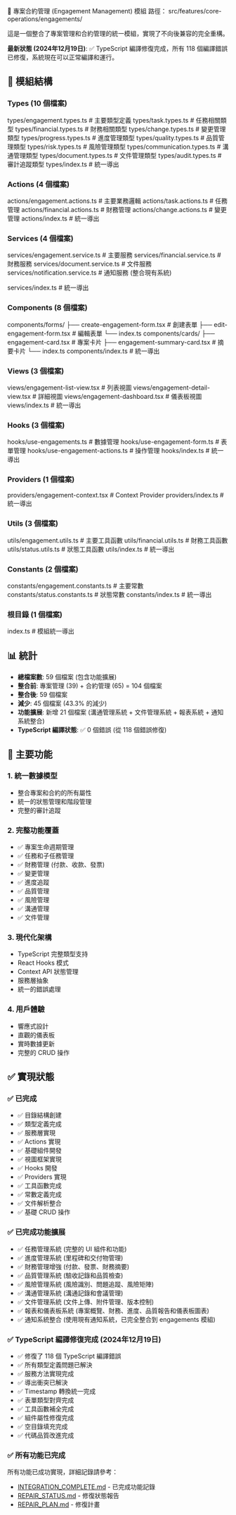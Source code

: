 🎯 專案合約管理 (Engagement Management) 模組
路徑： src/features/core-operations/engagements/

這是一個整合了專案管理和合約管理的統一模組，實現了不向後兼容的完全重構。

**最新狀態 (2024年12月19日)**: ✅ TypeScript 編譯修復完成，所有 118 個編譯錯誤已修復，系統現在可以正常編譯和運行。

## 📁 模組結構

### Types (10 個檔案)
types/engagement.types.ts          # 主要類型定義
types/task.types.ts               # 任務相關類型
types/financial.types.ts          # 財務相關類型
types/change.types.ts             # 變更管理類型
types/progress.types.ts           # 進度管理類型
types/quality.types.ts            # 品質管理類型
types/risk.types.ts               # 風險管理類型
types/communication.types.ts      # 溝通管理類型
types/document.types.ts           # 文件管理類型
types/audit.types.ts              # 審計追蹤類型
types/index.ts                    # 統一導出

### Actions (4 個檔案)
actions/engagement.actions.ts     # 主要業務邏輯
actions/task.actions.ts           # 任務管理
actions/financial.actions.ts      # 財務管理
actions/change.actions.ts         # 變更管理
actions/index.ts                  # 統一導出

### Services (4 個檔案)
services/engagement.service.ts    # 主要服務
services/financial.service.ts     # 財務服務
services/document.service.ts      # 文件服務
services/notification.service.ts  # 通知服務 (整合現有系統)

services/index.ts                 # 統一導出

### Components (8 個檔案)
components/forms/
  ├── create-engagement-form.tsx  # 創建表單
  ├── edit-engagement-form.tsx    # 編輯表單
  └── index.ts
components/cards/
  ├── engagement-card.tsx         # 專案卡片
  ├── engagement-summary-card.tsx # 摘要卡片
  └── index.ts
components/index.ts               # 統一導出

### Views (3 個檔案)
views/engagement-list-view.tsx    # 列表視圖
views/engagement-detail-view.tsx  # 詳細視圖
views/engagement-dashboard.tsx    # 儀表板視圖
views/index.ts                    # 統一導出

### Hooks (3 個檔案)
hooks/use-engagements.ts          # 數據管理
hooks/use-engagement-form.ts      # 表單管理
hooks/use-engagement-actions.ts   # 操作管理
hooks/index.ts                    # 統一導出

### Providers (1 個檔案)
providers/engagement-context.tsx  # Context Provider
providers/index.ts                # 統一導出

### Utils (3 個檔案)
utils/engagement.utils.ts         # 主要工具函數
utils/financial.utils.ts          # 財務工具函數
utils/status.utils.ts             # 狀態工具函數
utils/index.ts                    # 統一導出

### Constants (2 個檔案)
constants/engagement.constants.ts # 主要常數
constants/status.constants.ts     # 狀態常數
constants/index.ts                # 統一導出

### 根目錄 (1 個檔案)
index.ts                          # 模組統一導出

## 📊 統計
- **總檔案數**: 59 個檔案 (包含功能擴展)
- **整合前**: 專案管理 (39) + 合約管理 (65) = 104 個檔案
- **整合後**: 59 個檔案
- **減少**: 45 個檔案 (43.3% 的減少)
- **功能擴展**: 新增 21 個檔案 (溝通管理系統 + 文件管理系統 + 報表系統 + 通知系統整合)
- **TypeScript 編譯狀態**: ✅ 0 個錯誤 (從 118 個錯誤修復)

## 🚀 主要功能

### 1. 統一數據模型
- 整合專案和合約的所有屬性
- 統一的狀態管理和階段管理
- 完整的審計追蹤

### 2. 完整功能覆蓋
- ✅ 專案生命週期管理
- ✅ 任務和子任務管理
- ✅ 財務管理 (付款、收款、發票)
- ✅ 變更管理
- ✅ 進度追蹤
- ✅ 品質管理
- ✅ 風險管理
- ✅ 溝通管理
- ✅ 文件管理

### 3. 現代化架構
- TypeScript 完整類型支持
- React Hooks 模式
- Context API 狀態管理
- 服務層抽象
- 統一的錯誤處理

### 4. 用戶體驗
- 響應式設計
- 直觀的儀表板
- 實時數據更新
- 完整的 CRUD 操作

## ✅ 實現狀態

### ✅ 已完成
- ✅ 目錄結構創建
- ✅ 類型定義完成
- ✅ 服務層實現
- ✅ Actions 實現
- ✅ 基礎組件開發
- ✅ 視圖框架實現
- ✅ Hooks 開發
- ✅ Providers 實現
- ✅ 工具函數完成
- ✅ 常數定義完成
- ✅ 文件解析整合
- ✅ 基礎 CRUD 操作

### ✅ 已完成功能擴展
- ✅ 任務管理系統 (完整的 UI 組件和功能)
- ✅ 進度管理系統 (里程碑和交付物管理)
- ✅ 財務管理增強 (付款、發票、財務摘要)
- ✅ 品質管理系統 (驗收記錄和品質檢查)
- ✅ 風險管理系統 (風險識別、問題追蹤、風險矩陣)
- ✅ 溝通管理系統 (溝通記錄和會議管理)
- ✅ 文件管理系統 (文件上傳、附件管理、版本控制)
- ✅ 報表和儀表板系統 (專案概覽、財務、進度、品質報告和儀表板圖表)
- ✅ 通知系統整合 (使用現有通知系統，已完全整合到 engagements 模組)

### ✅ TypeScript 編譯修復完成 (2024年12月19日)
- ✅ 修復了 118 個 TypeScript 編譯錯誤
- ✅ 所有類型定義問題已解決
- ✅ 服務方法實現完成
- ✅ 導出衝突已解決
- ✅ Timestamp 轉換統一完成
- ✅ 表單類型對齊完成
- ✅ 工具函數補全完成
- ✅ 組件屬性修復完成
- ✅ 空目錄填充完成
- ✅ 代碼品質改進完成

### ✅ 所有功能已完成
所有功能已成功實現，詳細記錄請參考：
- [INTEGRATION_COMPLETE.md](./INTEGRATION_COMPLETE.md) - 已完成功能記錄
- [REPAIR_STATUS.md](./REPAIR_STATUS.md) - 修復狀態報告
- [REPAIR_PLAN.md](./REPAIR_PLAN.md) - 修復計畫